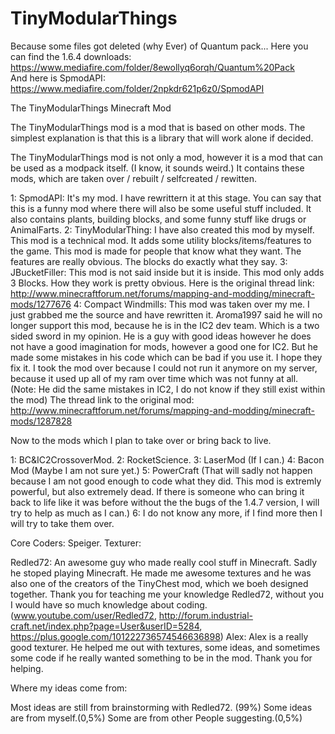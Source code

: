 TinyModularThings
=================

Because some files got deleted (why Ever) of Quantum pack...
Here you can find the 1.6.4 downloads:     
https://www.mediafire.com/folder/8ewollyq6orqh/Quantum%20Pack     
And here is SpmodAPI:     
https://www.mediafire.com/folder/2npkdr621p6z0/SpmodAPI

The TinyModularThings Minecraft Mod

The TinyModularThings mod is a mod that is based on other mods.
The simplest explanation is that this is a library that will work alone if decided.

The TinyModularThings mod is not only a mod, however it is a mod that can be used as a modpack itself. (I know, it sounds weird.)
It contains these mods, which are taken over / rebuilt / selfcreated / rewitten.

1: SpmodAPI: It's my mod. I have rewrittern it at this stage. You can say that this is a funny mod where there will also be some useful stuff included. It also contains plants, building blocks, and some funny stuff like drugs or AnimalFarts.
2: TinyModularThing: I have also created this mod by myself. This mod is a technical mod. It adds some utility blocks/items/features to the game. This mod is made for people that know what they want. The features are really obvious. The blocks do exactly what they say.
3: JBucketFiller: This mod is not said inside but it is inside. This mod only adds 3 Blocks. How they work is pretty obvious. Here is the original thread link: http://www.minecraftforum.net/forums/mapping-and-modding/minecraft-mods/1277676
4: Compact Windmills: This mod was taken over my me. I just grabbed me the source and have rewritten it. Aroma1997 said he will no longer support this mod, because he is in the IC2 dev team. Which is a two sided sword in my opinion. He is a guy with good ideas however he does not have a good imagination for mods, however a good one for IC2. But he made some mistakes in his code which can be bad if you use it. 
I hope they fix it. I took the mod over because I could not run it anymore on my server, because it used up all of my ram over time which was not funny at all. (Note: He did the same mistakes in IC2, I do not know if they still exist within the mod) The thread link to the original mod: http://www.minecraftforum.net/forums/mapping-and-modding/minecraft-mods/1287828

Now to the mods which I plan to take over or bring back to live.

1: BC&IC2CrossoverMod. 
2: RocketScience.
3: LaserMod (If I can.)
4: Bacon Mod (Maybe I am not sure yet.)
5: PowerCraft (That will sadly not happen because I am not good enough to code what they did. This mod is extremly powerful, but also extremely dead. If there is someone who can bring it back to life like it was before without the the bugs of the 1.4.7 version, I will try to help as much as I can.)
6: I do not know any more, if I find more then I will try to take them over.

Core Coders: Speiger.
Texturer:

Redled72: An awesome guy who made really cool stuff in Minecraft. Sadly he stoped playing Minecraft. He made me awesome textures and he was also one of the creators of the TinyChest mod, which we boeh designed together. Thank you for teaching me your knowledge Redled72, without you I would have so much knowledge about coding. (www.youtube.com/user/Redled72, http://forum.industrial-craft.net/index.php?page=User&userID=5284, https://plus.google.com/101222736574546636898)
Alex: Alex is a really good texturer. He helped me out with textures, some ideas, and sometimes some code if he really wanted something to be in the mod. Thank you for helping. 

Where my ideas come from:

Most ideas are still from brainstorming with Redled72. (99%)
Some ideas are from myself.(0,5%)
Some are from other People suggesting.(0,5%)
